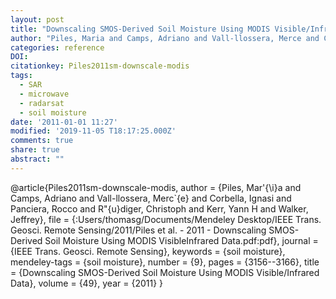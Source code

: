```yaml
---
layout: post
title: "Downscaling SMOS-Derived Soil Moisture Using MODIS Visible/Infrared Data"
author: "Piles, Maria and Camps, Adriano and Vall-llossera, Merce and Corbella, Ignasi and Panciera, Rocco and Rüdiger, Christoph and Kerr, Yann H and Walker, Jeffrey"
categories: reference
DOI:
citationkey: Piles2011sm-downscale-modis
tags:
  - SAR
  - microwave
  - radarsat
  - soil moisture
date: '2011-01-01 11:27'
modified: '2019-11-05 T18:17:25.000Z'
comments: true
share: true
abstract: ""
---
```

@article{Piles2011sm-downscale-modis,
author = {Piles, Mar\'{\i}a and Camps, Adriano and Vall-llossera, Merc\`{e} and Corbella, Ignasi and Panciera, Rocco and R\"{u}diger, Christoph and Kerr, Yann H and Walker, Jeffrey},
file = {:Users/thomasg/Documents/Mendeley Desktop/IEEE Trans. Geosci. Remote Sensing/2011/Piles et al. - 2011 - Downscaling SMOS-Derived Soil Moisture Using MODIS VisibleInfrared Data.pdf:pdf},
journal = {IEEE Trans. Geosci. Remote Sensing},
keywords = {soil moisture},
mendeley-tags = {soil moisture},
number = {9},
pages = {3156--3166},
title = {Downscaling SMOS-Derived Soil Moisture Using MODIS Visible/Infrared Data},
volume = {49},
year = {2011}
}
